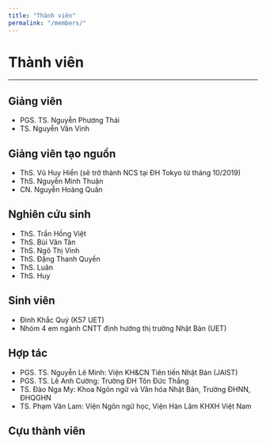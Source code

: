 ```yaml
---
title: "Thành viên"
permalink: "/members/"
---
```


# Thành viên
---

## Giảng viên 
* PGS. TS. Nguyễn Phương Thái
* TS. Nguyễn Văn Vinh

## Giảng viên tạo nguồn
* ThS. Vũ Huy Hiển (sẽ trở thành NCS tại ĐH Tokyo từ tháng 10/2019)
* ThS. Nguyễn Minh Thuận
* CN. Nguyễn Hoàng Quân

## Nghiên cứu sinh
* ThS. Trần Hồng Việt
* ThS. Bùi Văn Tân
* ThS. Ngô Thị Vinh
* ThS. Đặng Thanh Quyền
* ThS. Luân
* ThS. Huy

## Sinh viên
* Đinh Khắc Quý (K57 UET)
* Nhóm 4 em ngành CNTT định hướng thị trường Nhật Bản (UET)

## Hợp tác
* PGS. TS. Nguyễn Lê Minh: Viện KH&CN Tiên tiến Nhật Bản (JAIST)
* PGS. TS. Lê Anh Cường: Trường ĐH Tôn Đức Thắng
* TS. Đào Nga My: Khoa Ngôn ngữ và Văn hóa Nhật Bản, Trường ĐHNN, ĐHQGHN
* TS. Phạm Văn Lam: Viện Ngôn ngữ học, Viện Hàn Lâm KHXH Việt Nam

## Cựu thành viên
